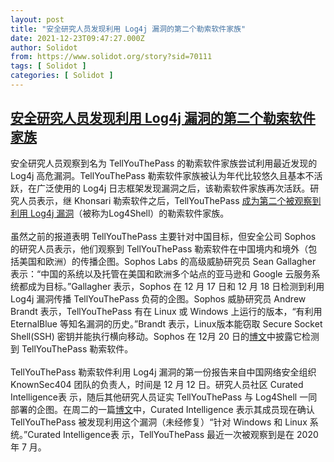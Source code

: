 ```yaml
---
layout: post
title: "安全研究人员发现利用 Log4j 漏洞的第二个勒索软件家族"
date: 2021-12-23T09:47:27.000Z
author: Solidot
from: https://www.solidot.org/story?sid=70111
tags: [ Solidot ]
categories: [ Solidot ]
---
```

<!--1640252847000-->
[安全研究人员发现利用 Log4j 漏洞的第二个勒索软件家族](https://www.solidot.org/story?sid=70111)
------

<div>
安全研究人员观察到名为 TellYouThePass 的勒索软件家族尝试利用最近发现的 Log4j 高危漏洞。TellYouThePass 勒索软件家族被认为年代比较悠久且基本不活跃，在广泛使用的 Log4j 日志框架发现漏洞之后，该勒索软件家族再次活跃。研究人员表示，继 Khonsari 勒索软件之后，TellYouThePass <a href="https://venturebeat.com/2021/12/21/second-ransomware-family-exploiting-log4j-spotted-in-u-s-europe/" target="_blank">成为第二个被观察到利用 Log4j 漏洞</a>（被称为Log4Shell）的勒索软件家族。<br><br>虽然之前的报道表明 TellYouThePass 主要针对中国目标，但安全公司 Sophos 的研究人员表示，他们观察到 TellYouThePass 勒索软件在中国境内和境外（包括美国和欧洲）的传播企图。Sophos Labs 的高级威胁研究员 Sean Gallagher 表示：“中国的系统以及托管在美国和欧洲多个站点的亚马逊和 Google 云服务系统都成为目标。”Gallagher 表示，Sophos 在 12 月 17 日和 12 月 18 日检测到利用 Log4j 漏洞传播 TellYouThePass 负荷的企图。Sophos 威胁研究员 Andrew Brandt 表示，TellYouThePass 有在 Linux 或 Windows 上运行的版本，“有利用EternalBlue 等知名漏洞的历史。”Brandt 表示，Linux版本能窃取 Secure Socket Shell(SSH) 密钥并能执行横向移动。Sophos 在 12月 20 日的<a href="https://news.sophos.com/en-us/2021/12/20/logjam-log4j-exploit-attempts-continue-in-globally-distributed-scans-attacks/">博文</a>中披露它检测到 TellYouThePass 勒索软件。<br><br>TellYouThePass 勒索软件利用 Log4j 漏洞的第一份报告来自中国网络安全组织 KnownSec404 团队的负责人，时间是 12 月 12 日。研究人员社区 Curated Intelligence表 示，随后其他研究人员证实 TellYouThePass 与 Log4Shell 一同部署的企图。在周二的一篇<a href="https://www.curatedintel.org/2021/12/nightmare-before-christmas-curated.html" target="_blank">博文</a>中，Curated Intelligence 表示其成员现在确认 TellYouThePass 被发现利用这个漏洞（未经修复）“针对 Windows 和 Linux 系统。”Curated Intelligence表 示，TellYouThePass 最近一次被观察到是在 2020 年 7 月。
</div>
